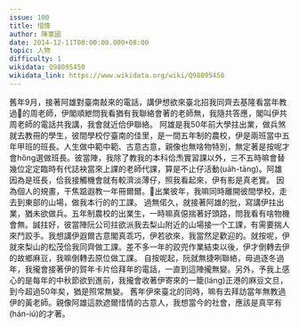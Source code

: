 ```yaml
---
issue: 100
title: 惜情
author: 陳憲國
date: 2014-12-11T00:00:00.000+08:00
topic: 人物
difficulty: 1
wikidata: Q98095450
wikidata_link: https://www.wikidata.org/wiki/Q98095450
---
```

舊年9月，接著阿雄對臺南敲來的電話，講伊想欲來臺北招我同齊去基隆看當年教過𪜶的周老師，伊閣順紲問我看猶有我聯絡會著的老師無，我隨共答應，閣叫伊共周老師的電話共我講，我會就近佮伊聯絡。
阿雄是我50年前大學拄出業，做兵煞就去教冊的學生，彼間學校佇臺南的佳里，是一間五年制的農校，伊是兩班當中五年甲班的班長。人生做中範中範、古意古意，親像也無啥物特別，無定著是按呢才會hőng選做班長。彼當陣，我除了教我的本科佮𤆬實習課以外，三不五時嘛會替幾位定定臨時有代誌袂當來上課的老師代課，算是不止仔活動(ua̍h-tāng)。阿雄因為是班長，佮我接觸機會就有較濟淡薄仔，照我看起來，伊有影是真老實。
因為個人的規畫，干焦踮遐教一年冊爾爾。𪜶出業彼年，我嘛同時離開彼間學校，走去到東部的山場，做我本行的的工課。
過無偌久，就接著阿雄的批，寫講伊拄出業，猶未欲做兵。五年制農校的出業生，一時嘛真僫揣著好頭路，問我看有啥物機會無。誠拄好，彼當陣阮公司拄欲派我去梨山附近的山場接一个工課，有需要揣人來鬥跤手。我想講伊遐爾古意閣真乖巧，伊若欲來，我當然足歡迎的。就按呢，伊就來梨山的松茂佮我同齊做工課。差不多一年的跤兜作業結束以後，伊才倒轉去伊的故鄉麻豆，我嘛倒轉去原位做工課。
自按呢起，阮就無捷咧聯絡，毋過逐冬過年，我攏會接著伊的賀年卡片佮拜年的電話，一直到這陣攏無變。另外，予我上感心的是每年的中秋節欲到進前，我攏會收著伊寄來的一籠(láng)正港的麻豆文旦，到今超過50年矣，猶是照常無變。
舊年伊來臺北的同時，嘛有去拜訪當年無教過伊的黃老師。親像阿雄這款遮爾惜情的古意人，我想當今的社會，應該是真罕有(hán-iú)的才著。